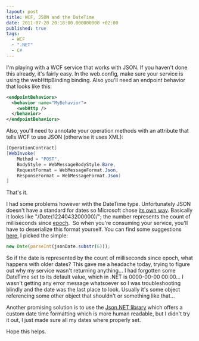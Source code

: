 ```yaml
---
layout: post
title: WCF, JSON and the DateTime
date: 2011-07-20 20:18:00.000000000 +02:00
published: true
tags:
  - WCF
  - ".NET"
  - C#
---
```


I'm playing with a WCF service that works with JSON. If you haven't done this
already, it's fairly easy. In the web.config, make sure your service is using
the webHttpBinding binding. Also you'll need an endpoint behavior that looks
like this:

```xml
<endpointBehaviors>
  <behavior name="MyBehavior">
    <webHttp />
  </behavior>
</endpointBehaviors>
```

Also, you'll need to annotate your operation methods with an attribute that
tells WCF to use JSON (otherwise it uses XML):

```cs
[OperationContract]
[WebInvoke(
    Method = "POST",
    BodyStyle = WebMessageBodyStyle.Bare,
    RequestFormat = WebMessageFormat.Json,
    ResponseFormat = WebMessageFormat.Json)
]
```

That's it.

I had some problems however with the DateTime type. Unfortunately JSON doesn't
have a standard for dates so Microsoft chose
<a href="http://msdn.microsoft.com/en-us/library/bb299886.aspx#intro_to_json_sidebarb" target="_blank">its
own way</a>. Basically it looks like "/Date(1224043200000)/"; the number
represents the count of milliseconds since
<a href="http://en.wikipedia.org/wiki/Unix_epoch" target="_blank">epoch</a>.  So
when you're consuming your service, you'll have to deserialize this format
yourself. You can find some suggestions
<a href="http://stackoverflow.com/questions/206384/how-to-format-a-json-date" target="_blank">here</a>,
I picked the simple:

```js
new Date(parseInt(jsonDate.substr(6)));
```

So if the date is represented by the count of milliseconds since epoch, what
happens with older dates? This gave me a headache today, trying to figure out
why my service wasn't returning anything... I had forgotten some DateTime set to
its default value, which in .NET is 0000-00-00 00:00... I wasn't getting any
error message whatsoever so I was troubleshooting blindly and the date was the
last place to look. Usually it's some object referencing some other object that
shouldn't or something like that...

Another promising solution is to use the
<a href="http://james.newtonking.com/pages/json-net.aspx" target="_blank">Json.NET
library</a> which offers a custom date time formatting which is more human
readable, but I didn't try it out, I just made sure all my dates where properly
set.

Hope this helps.
